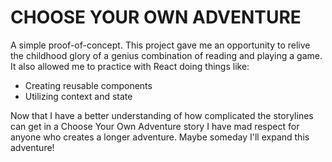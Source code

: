 # CHOOSE YOUR OWN ADVENTURE

A simple proof-of-concept. This project gave me an opportunity to relive the childhood glory of a genius combination of reading and playing a game. It also allowed me to practice with React doing things like:

- Creating reusable components
- Utilizing context and state

Now that I have a better understanding of how complicated the storylines can get in a Choose Your Own Adventure story I have mad respect for anyone who creates a longer adventure. Maybe someday I'll expand this adventure!
